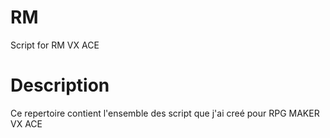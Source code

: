 # RM
Script for RM VX ACE

# Description

Ce repertoire contient l'ensemble des script que j'ai creé pour RPG MAKER VX ACE
